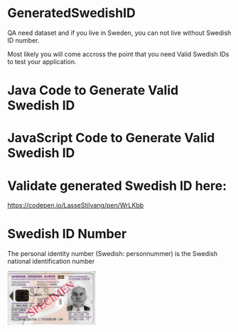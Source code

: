 # GeneratedSwedishID
QA need dataset and if you live in Sweden, you can not live without Swedish ID number.

Most likely you will come accross the point that you need Valid Swedish IDs to test your application.

# Java Code to Generate Valid Swedish ID

# JavaScript Code to Generate Valid Swedish ID

# Validate generated Swedish ID here:
  https://codepen.io/LasseStilvang/pen/WrLKbb

# Swedish ID Number
The personal identity number (Swedish: personnummer) is the Swedish national identification number

![Swedish_ID](specimen_ID.png)
